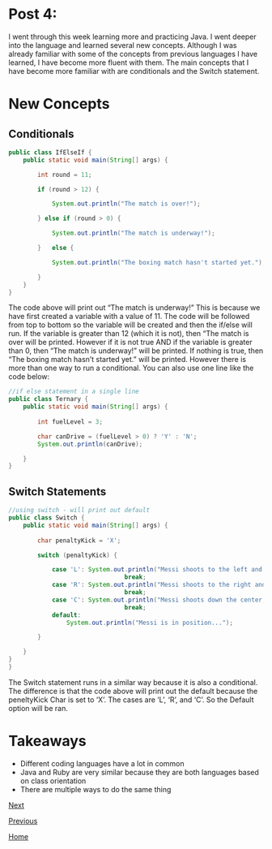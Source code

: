 # Post 4:

I went through this week learning more and practicing Java. I went deeper into the 
language and learned several new concepts. Although I was already familiar with 
some of the concepts from previous languages I have learned, I have become more 
fluent with them. The main concepts that I have become more familiar with are 
conditionals and the Switch statement. 

# New Concepts

## Conditionals

```Java
public class IfElseIf {
	public static void main(String[] args) {

		int round = 11;

		if (round > 12) {

			System.out.println("The match is over!");

		} else if (round > 0) {

			System.out.println("The match is underway!");

		}	else {

			System.out.println("The boxing match hasn't started yet.");

		}	
	}
}
```

The code above will print out “The match is underway!” This is because we have first 
created a variable with a value of 11. The code will be followed from top to bottom 
so the variable will be created and then the if/else will run. If the variable is 
greater than 12 (which it is not), then “The match is over will be printed. However 
if it is not true AND if the variable is greater than 0, then “The match is underway!” 
will be printed. If nothing is true, then “The boxing match hasn’t started yet.” 
will be printed. However there is more than one way to run a conditional. You can 
also use one line like the code below: 

```Java
//if else statement in a single line
public class Ternary {
	public static void main(String[] args) {
		
		int fuelLevel = 3;

		char canDrive = (fuelLevel > 0) ? 'Y' : 'N';
		System.out.println(canDrive);

	}
}
```

## Switch Statements

```Java
//using switch - will print out default
public class Switch {
	public static void main(String[] args) {
		
		char penaltyKick = 'X';

		switch (penaltyKick) {

			case 'L': System.out.println("Messi shoots to the left and scores!");
								break; 
			case 'R': System.out.println("Messi shoots to the right and misses the goal!");
								break;
			case 'C': System.out.println("Messi shoots down the center, but the keeper blocks it!");
								break;
			default:
				System.out.println("Messi is in position...");

		}

	}
}
}
```

The Switch statement runs in a similar way because it is also a conditional. The 
difference is that the code above will print out the default because the peneltyKick 
Char is set to ‘X’. The cases are ‘L’, ‘R’, and ‘C’. So the Default option will be ran. 


# Takeaways
+ Different coding languages have a lot in common
+ Java and Ruby are very similar because they are both languages based on class orientation 
+ There are multiple ways to do the same thing


[Next](blog5.md)

[Previous](blog3.md)

[Home](../README.md)